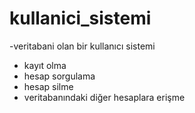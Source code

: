 # kullanici_sistemi

-veritabani olan bir kullanıcı sistemi
- kayıt olma
- hesap sorgulama
- hesap silme
- veritabanındaki diğer hesaplara erişme
